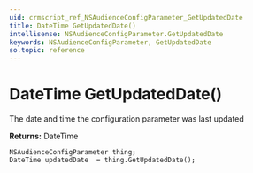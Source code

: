 ```yaml
---
uid: crmscript_ref_NSAudienceConfigParameter_GetUpdatedDate
title: DateTime GetUpdatedDate()
intellisense: NSAudienceConfigParameter.GetUpdatedDate
keywords: NSAudienceConfigParameter, GetUpdatedDate
so.topic: reference
---
```


# DateTime GetUpdatedDate()

The date and time the configuration parameter was last updated

**Returns:** DateTime

```crmscript
NSAudienceConfigParameter thing;
DateTime updatedDate  = thing.GetUpdatedDate();
```


